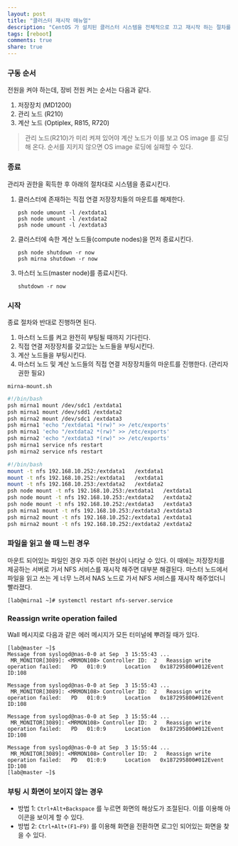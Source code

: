 ```yaml
---
layout: post
title: "클러스터 재시작 매뉴얼"
description: "CentOS 가 설치된 클러스터 시스템을 전체적으로 끄고 재시작 하는 절차를 안내합니다."
tags: [reboot]
comments: true
share: true
---
```


### 구동 순서

전원을 켜야 하는데, 장비 전원 켜는 순서는 다음과 같다.

1. 저장장치 (MD1200)
2. 관리 노드 (R210)
3. 계산 노드 (Optiplex, R815, R720)

> 관리 노드(R210)가 미리 켜져 있어야 계산 노드가 이를 보고 OS image 를 로딩해 온다.
  순서를 지키지 않으면 OS image 로딩에 실패할 수 있다.


### 종료

관리자 권한을 획득한 후 아래의 절차대로 시스템을 종료시킨다.

1. 클러스터에 존재하는 직접 연결 저장장치들의 마운트를 해제한다.

   ```
   psh node umount -l /extdata1
   psh node umount -l /extdata2
   psh node umount -l /extdata3
   ```
   
2. 클러스터에 속한 계산 노드들(compute nodes)을 먼저 종료시킨다.

   ```
   psh node shutdown -r now
   psh mirna shutdown -r now
   ```

3. 마스터 노드(master node)를 종료시킨다.

   ```
   shutdown -r now
   ```

### 시작

종료 절차와 반대로 진행하면 된다.

1. 마스터 노드를 켜고 완전히 부팅될 때까지 기다린다.
2. 직접 연결 저장장치를 갖고있는 노드들을 부팅시킨다.
3. 계산 노드들을 부팅시킨다.
4. 마스터 노드 및 계산 노드들의 직접 연결 저장장치들의 마운트를 진행한다. (관리자 권한 필요)

`mirna-mount.sh`

```bash
#!/bin/bash
psh mirna1 mount /dev/sdc1 /extdata1
psh mirna1 mount /dev/sdd1 /extdata2
psh mirna2 mount /dev/sdc1 /extdata3
psh mirna1 'echo "/extdata1 *(rw)" >> /etc/exports'
psh mirna1 'echo "/extdata2 *(rw)" >> /etc/exports'
psh mirna2 'echo "/extdata3 *(rw)" >> /etc/exports'
psh mirna1 service nfs restart
psh mirna2 service nfs restart
```

```bash
#!/bin/bash
mount -t nfs 192.168.10.252:/extdata1   /extdata1
mount -t nfs 192.168.10.252:/extdata1   /extdata1
mount -t nfs 192.168.10.253:/extdata2   /extdata2
psh node mount -t nfs 192.168.10.253:/extdata1   /extdata1
psh node mount -t nfs 192.168.10.253:/extdata2   /extdata2
psh node mount -t nfs 192.168.10.252:/extdata3   /extdata3
psh mirna1 mount -t nfs 192.168.10.253:/extdata3 /extdata3
psh mirna2 mount -t nfs 192.168.10.252:/extdata1 /extdata1
psh mirna2 mount -t nfs 192.168.10.252:/extdata2 /extdata2
```

### 파일을 읽고 쓸 때 느린 경우

마운트 되어있는 파일인 경우 자주 이런 현상이 나타날 수 있다.
이 때에는 저장장치를 제공하는 서버로 가서 NFS 서비스를 재시작 해주면 대부분 해결된다.
마스터 노드에서 파일을 읽고 쓰는 게 너무 느려서 NAS 노드로 가서 NFS 서비스를 재시작 해주었더니 빨라졌다.

```
[lab@mirna1 ~]# systemctl restart nfs-server.service
```

### Reassign write operation failed

Wall 메시지로 다음과 같은 에러 메시지가 모든 터미널에 뿌려질 때가 있다.

```
[lab@master ~]$
Message from syslogd@nas-0-0 at Sep  3 15:55:43 ...
 MR_MONITOR[3089]: <MRMON108> Controller ID:  2   Reassign write operation failed:   PD   01:0:9      Location   0x187295800#012Event ID:108

Message from syslogd@nas-0-0 at Sep  3 15:55:43 ...
 MR_MONITOR[3089]: <MRMON108> Controller ID:  2   Reassign write operation failed:   PD   01:0:9      Location   0x187295800#012Event ID:108

Message from syslogd@nas-0-0 at Sep  3 15:55:44 ...
 MR_MONITOR[3089]: <MRMON108> Controller ID:  2   Reassign write operation failed:   PD   01:0:9      Location   0x187295800#012Event ID:108

Message from syslogd@nas-0-0 at Sep  3 15:55:44 ...
 MR_MONITOR[3089]: <MRMON108> Controller ID:  2   Reassign write operation failed:   PD   01:0:9      Location   0x187295800#012Event ID:108
[lab@master ~]$
```

### 부팅 시 화면이 보이지 않는 경우

* 방법 1: `Ctrl+Alt+Backspace` 를 누르면 화면의 해상도가 조절된다. 이를 이용해 아이콘을 보이게 할 수 있다.
* 방법 2: `Ctrl+Alt+(F1~F9)` 를 이용해 화면을 전환하면 로그인 되어있는 화면을 찾을 수 있다.
